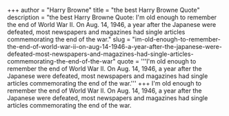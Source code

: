 +++
author = "Harry Browne"
title = "the best Harry Browne Quote"
description = "the best Harry Browne Quote: I'm old enough to remember the end of World War II. On Aug. 14, 1946, a year after the Japanese were defeated, most newspapers and magazines had single articles commemorating the end of the war."
slug = "im-old-enough-to-remember-the-end-of-world-war-ii-on-aug-14-1946-a-year-after-the-japanese-were-defeated-most-newspapers-and-magazines-had-single-articles-commemorating-the-end-of-the-war"
quote = '''I'm old enough to remember the end of World War II. On Aug. 14, 1946, a year after the Japanese were defeated, most newspapers and magazines had single articles commemorating the end of the war.'''
+++
I'm old enough to remember the end of World War II. On Aug. 14, 1946, a year after the Japanese were defeated, most newspapers and magazines had single articles commemorating the end of the war.
